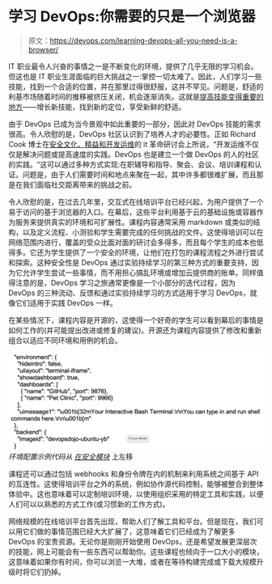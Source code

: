 # 学习 DevOps:你需要的只是一个浏览器

> 原文：<https://devops.com/learning-devops-all-you-need-is-a-browser/>

IT 职业最令人兴奋的事情之一是不断变化的环境，提供了几乎无限的学习机会。但这也是 IT 职业生涯面临的巨大挑战之一:掌控一切太难了。因此，人们学习一些技能，找到一个合适的位置，并在那里过得很舒服，这并不罕见。问题是，舒适的利基市场随着时间的推移被挤压关闭，机会逐渐消失。这就是[提高技能变得重要的地方](https://devops.com/devops-institute-advances-the-human-elements-of-devops-with-skil-framework/)——增长新技能，找到新的定位，享受新鲜的舒适。

由于 DevOps 已成为当今景观中如此重要的一部分，因此对 DevOps 技能的需求很高。令人欣慰的是，DevOps 社区认识到了培养人才的必要性。正如 Richard Cook 博士在[安全文化、精益和开发运维](https://www.youtube.com/watch?v=gtxtb9z_4FY)的 it 革命研讨会上所说，“开发运维不仅仅是解决问题或提高速度的实践。DevOps 也是建立一个做 DevOps 的人的社区的实践。“这可以通过多种方式实现:在职辅导和指导、聚会、会议、培训课程和认证。问题是，由于人们需要时间和地点来聚在一起，其中许多都很难扩展，而且那是在我们面临社交距离带来的挑战之前。

令人欣慰的是，在过去几年里，交互式在线培训平台已经兴起，为用户提供了一个易于访问的基于浏览器的入口。在幕后，这些平台利用基于云的基础设施或容器作为服务来提供真实的环境和可扩展性。课程内容通常采用 markdown 或类似的结构，以及定义流程、小测验和学生需要完成的任何挑战的文件。这使得培训可以在网络范围内进行，覆盖的受众比面对面的研讨会多得多，而且每个学生的成本也低得多。它还为学生提供了一个安全的环境，让他们在打包的课程流程之外进行尝试和探索。这种安全性是 DevOps 通过实验持续学习的第三种方式的重要支持，因为它允许学生尝试一些事情，而不用担心搞乱环境或增加云提供商的账单。同样值得注意的是，DevOps 学习之旅通常更像是一个小部分的迭代过程，因为 DevOps 的三种流动、反馈和通过实验持续学习的方式适用于学习 DevOps，就像它们适用于实践 DevOps 一样。

在某些情况下，课程内容是开源的，这使得一个好奇的学生可以看到幕后的事情是如何工作的(并可能提出改进或修复的建议)。开源还为课程内容提供了修改和重新组合以适应不同环境和用例的机会。

![](img/a60fdd1331af6b89febdd9223655f201.png) *环境配置示例代码从* [*在安全模块*](https://github.com/dxc-technology/online-devops-dojo/blob/master/online-devops-dojo/shift-security-left/index.json) 上左移

课程还可以通过包括 webhooks 和身份令牌在内的机制来利用系统之间基于 API 的互连性。这使得培训平台之外的系统，例如协作源代码控制，能够被整合到整体体验中。这也意味着可以定制培训环境，以使用组织采用的特定工具和实践，以便人们可以以熟悉的方式工作(或习惯新的工作方式)。

网络规模的在线培训平台首先出现，帮助人们了解工具和平台。但是现在，我们可以用它们做的事情范围已经大大扩展了，这意味着它们已经成为了解更多 DevOps 的宝贵资源。无论你是刚刚开始使用 DevOps，还是希望发展更深层次的技能，网上可能会有一些东西可以帮助你。这些课程也倾向于一口大小的模块，这意味着如果你有时间，你可以浏览一大堆，或者在等待构建完成或下载大规模升级时将它们扔掉。